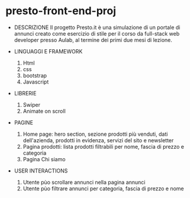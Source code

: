 # presto-front-end-proj

- DESCRIZIONE
  Il progetto Presto.it è una simulazione di un portale di annunci creato come esercizio di stile per il corso da full-stack web developer presso Aulab, al termine dei primi due mesi di lezione.

- LINGUAGGI E FRAMEWORK
  1. Html
  2. css
  3. bootstrap
  4. Javascript

- LIBRERIE  
  1. Swiper
  2. Animate on scroll

- PAGINE
  1. Home page: hero section, sezione prodotti più venduti, dati dell'azienda, prodotti in evidenza, servizi del sito e newsletter
  2. Pagina prodotti: lista prodotti filtrabili per nome, fascia di prezzo e categoria
  3. Pagina Chi siamo
 
- USER INTERACTIONS
  1. Utente pùo scrollare annunci nella pagina annunci
  2. Utente pùo filtrare annunci per categoria, fascia di prezzo e nome
